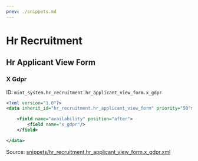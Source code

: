 ```yaml
---
prev: ./snippets.md
---
```

# Hr Recruitment
## Hr Applicant View Form  
### X Gdpr  
ID: `mint_system.hr_recruitment.hr_applicant_view_form.x_gdpr`  
```xml
<?xml version="1.0"?>
<data inherit_id="hr_recruitment.hr_applicant_view_form" priority="50">

    <field name="availability" position="after">
        <field name="x_gdpr"/>
    </field>

</data>
```

Source: [snippets/hr_recruitment.hr_applicant_view_form.x_gdpr.xml](https://github.com/Mint-System/Odoo-Development/tree/14.0/snippets/hr_recruitment.hr_applicant_view_form.x_gdpr.xml)

